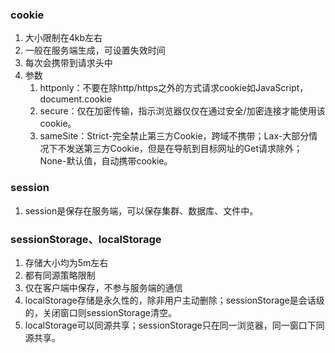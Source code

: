 ### cookie
1. 大小限制在4kb左右
2. 一般在服务端生成，可设置失效时间
3. 每次会携带到请求头中
4. 参数
    1. httponly：不要在除http/https之外的方式请求cookie如JavaScript，document.cookie
    2. secure：仅在加密传输，指示浏览器仅仅在通过安全/加密连接才能使用该cookie。
    3. sameSite：Strict-完全禁止第三方Cookie，跨域不携带；Lax-大部分情况下不发送第三方Cookie，但是在导航到目标网址的Get请求除外；None-默认值，自动携带cookie。


### session
1. session是保存在服务端，可以保存集群、数据库、文件中。

### sessionStorage、localStorage
1. 存储大小均为5m左右
2. 都有同源策略限制
3. 仅在客户端中保存，不参与服务端的通信
4. localStorage存储是永久性的，除非用户主动删除；sessionStorage是会话级的，关闭窗口则sessionStorage清空。
5. localStorage可以同源共享；sessionStorage只在同一浏览器，同一窗口下同源共享。
